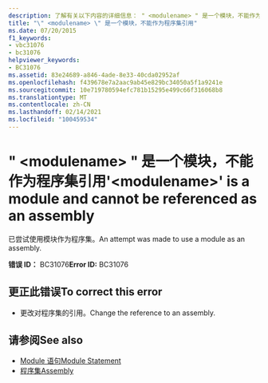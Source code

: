```yaml
---
description: 了解有关以下内容的详细信息： " <modulename> " 是一个模块，不能作为程序集引用
title: "\" <modulename> \" 是一个模块，不能作为程序集引用"
ms.date: 07/20/2015
f1_keywords:
- vbc31076
- bc31076
helpviewer_keywords:
- BC31076
ms.assetid: 83e24689-a846-4ade-8e33-40cda02952af
ms.openlocfilehash: f439678e7a2aac9ab45e829bc34050a5f1a9241e
ms.sourcegitcommit: 10e719780594efc781b15295e499c66f316068b8
ms.translationtype: MT
ms.contentlocale: zh-CN
ms.lasthandoff: 02/14/2021
ms.locfileid: "100459534"
---
```

# <a name="modulename-is-a-module-and-cannot-be-referenced-as-an-assembly"></a><span data-ttu-id="47d73-103">" \<modulename> " 是一个模块，不能作为程序集引用</span><span class="sxs-lookup"><span data-stu-id="47d73-103">'\<modulename>' is a module and cannot be referenced as an assembly</span></span>

<span data-ttu-id="47d73-104">已尝试使用模块作为程序集。</span><span class="sxs-lookup"><span data-stu-id="47d73-104">An attempt was made to use a module as an assembly.</span></span>  
  
 <span data-ttu-id="47d73-105">**错误 ID：** BC31076</span><span class="sxs-lookup"><span data-stu-id="47d73-105">**Error ID:** BC31076</span></span>  
  
## <a name="to-correct-this-error"></a><span data-ttu-id="47d73-106">更正此错误</span><span class="sxs-lookup"><span data-stu-id="47d73-106">To correct this error</span></span>  
  
- <span data-ttu-id="47d73-107">更改对程序集的引用。</span><span class="sxs-lookup"><span data-stu-id="47d73-107">Change the reference to an assembly.</span></span>  
  
## <a name="see-also"></a><span data-ttu-id="47d73-108">请参阅</span><span class="sxs-lookup"><span data-stu-id="47d73-108">See also</span></span>

- [<span data-ttu-id="47d73-109">Module 语句</span><span class="sxs-lookup"><span data-stu-id="47d73-109">Module Statement</span></span>](../language-reference/statements/module-statement.md)
- [<span data-ttu-id="47d73-110">程序集</span><span class="sxs-lookup"><span data-stu-id="47d73-110">Assembly</span></span>](../language-reference/modifiers/assembly.md)
